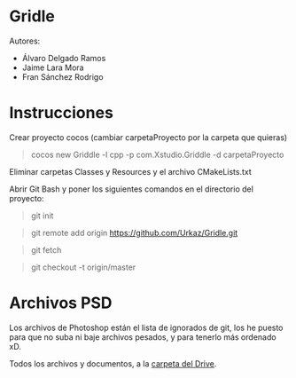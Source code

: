Gridle
======

Autores:
  - Álvaro Delgado Ramos
  - Jaime Lara Mora
  - Fran Sánchez Rodrigo


Instrucciones
======
Crear proyecto cocos (cambiar carpetaProyecto por la carpeta que quieras)
> cocos new Griddle -l cpp -p com.Xstudio.Griddle -d carpetaProyecto

Eliminar carpetas Classes y Resources y el archivo CMakeLists.txt

Abrir Git Bash y poner los siguientes comandos en el directorio del proyecto:

> git init

> git remote add origin https://github.com/Urkaz/Gridle.git

> git fetch

> git checkout -t origin/master

Archivos PSD
======

Los archivos de Photoshop están el lista de ignorados de git, los he puesto para que no suba ni baje archivos pesados, y para tenerlo más ordenado xD.

Todos los archivos y documentos, a la [carpeta del Drive].


[carpeta del Drive]:https://drive.google.com/?tab=mo&authuser=0#folders/0B7qPUytDfdzWTVNGcE5rSlVyTlU